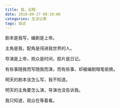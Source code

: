 ```yaml
---
title: 我，云翔
date: 2010-09-27 00:10:00
categories: 生活记录
tags: 自述
---
```


剧本是我写，编剧是上帝。

主角是我，配角是闯进我世界的人。

导演是上帝，观众是时间，胶片是日记。

有些事随我而写随我而演，而有些事，却被编剧暗笔偷换。

明天的剧本该怎么写，我不知道。

明天的主角要怎么演，导演也没告诉我。

我只知道，观众在等着看。
